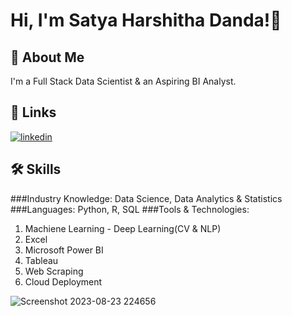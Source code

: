 
# Hi, I'm Satya Harshitha Danda!👋

## 🚀 About Me
I'm a Full Stack Data Scientist & an Aspiring BI Analyst.

## 🔗 Links
[![linkedin](https://img.shields.io/badge/linkedin-0A66C2?style=for-the-badge&logo=linkedin&logoColor=white)](https://www.linkedin.com/in/satya-harshitha-danda/)

## 🛠 Skills
###Industry Knowledge:
Data Science, Data Analytics & Statistics
###Languages:
Python, R, SQL
###Tools & Technologies:
1. Machiene Learning - Deep Learning(CV & NLP)
2. Excel
3. Microsoft Power BI
4. Tableau
5. Web Scraping
6. Cloud Deployment
    
![Screenshot 2023-08-23 224656](https://github.com/SatyaHarshithaDanda/SatyaHarshithaDanda/assets/101806746/0543523a-77cb-446c-a04b-48664163792b)

